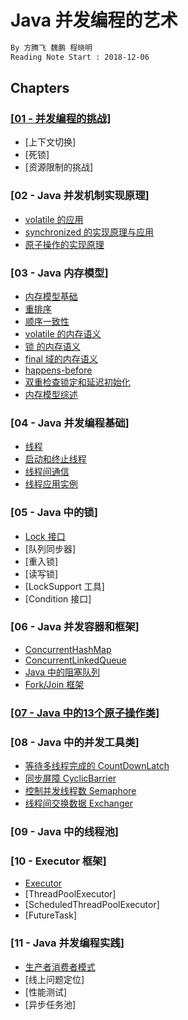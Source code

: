 # Java 并发编程的艺术
```md
By 方腾飞 魏鹏 程晓明
Reading Note Start : 2018-12-06
```

## Chapters

### [[01 - 并发编程的挑战]](01-challenge.md)
* [上下文切换]
* [死锁]
* [资源限制的挑战]

### [02 - Java 并发机制实现原理]
* [volatile 的应用](02-underlying-principle/02-01_volatile_application.md)
* [synchronized 的实现原理与应用](02-underlying-principle/02-02_synchronized.md)
* [原子操作的实现原理](02-underlying-principle/02-03_atomic_oprations.md)

### [03 - Java 内存模型]
* [内存模型基础](03-JMM/03-1-JMM.md)
* [重排序](03-JMM/03-2-reorder.md)
* [顺序一致性](03-JMM//03-3-sequential-consistency.md)
* [volatile 的内存语义](03-JMM/03-04-volatile-memory-semantics.md)
* [锁 的内存语义](03-JMM/03-05-lock-memory-semantics.md)
* [final 域的内存语义](03-JMM/03-06-final-memory-semantics.md)
* [happens-before](03-JMM/03-07-happens-before.md)
* [双重检查锁定和延迟初始化](03-JMM/03-08-recheck-lock-and-latency-init.md)
* [内存模型综述](03-JMM/03-09-summary.md)

### [04 - Java 并发编程基础]
* [线程](04-thread/04-01_thread.md)
* [启动和终止线程](04-thread/04-01_thread.md)
* [线程间通信](04-thread/04-02_thread_comunication.md)
* [线程应用实例](04-thread/04-03_thread_appliaction.md)

### [05 - Java 中的锁]
* [Lock 接口](05-lock_in_java/05-01_Lock-interface.md)
* [队列同步器]
* [重入锁]
* [读写锁]
* [LockSupport 工具]
* [Condition 接口]

### [06 - Java 并发容器和框架]
* [ConcurrentHashMap](06-concurrent-container-and-frame/06-01_ConcurrentHashMap.md)
* [ConcurrentLinkedQueue](06-concurrent-container-and-frame/06-02_ConcurrentLinkedQueue.md)
* [Java 中的阻塞队列](06-concurrent-container-and-frame/06-03_blocking-queue.md)
* [Fork/Join 框架](06-concurrent-container-and-frame/06-04_Fork-Join.md)

### [[07 - Java 中的13个原子操作类]](07-atomic-class.md)

### [08 - Java 中的并发工具类]
* [等待多线程完成的 CountDownLatch](01-JCU/08-01_CountDownLatch.md)
* [同步屏障 CyclicBarrier](01-JCU/08-02_CyclicBarrier.md)
* [控制并发线程数 Semaphore](01-JCU/08-03-Semaphore.md)
* [线程间交换数据 Exchanger](01-JCU/08-04_Exchanger.md)

### [09 - Java 中的线程池]

### [10 - Executor 框架]
* [Executor](10-executor/10-01_Executor.md)
* [ThreadPoolExecutor]
* [ScheduledThreadPoolExecutor]
* [FutureTask]

### [11 - Java 并发编程实践]
* [生产者消费者模式](11-practice/11-01_Producer-and-Comsumer.md)
* [线上问题定位]
* [性能测试]
* [异步任务池]